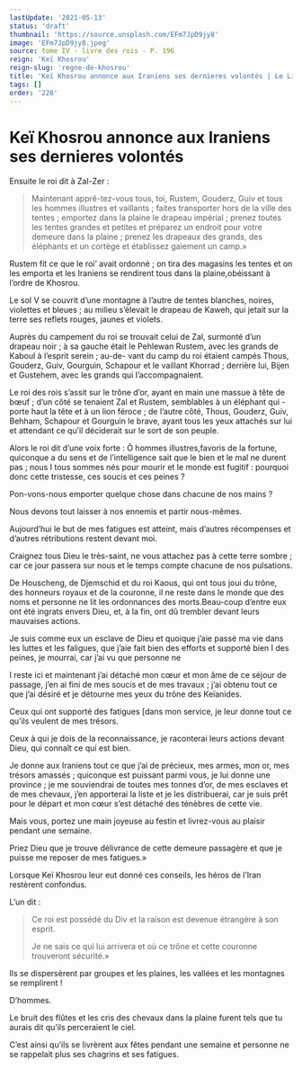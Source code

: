 ```yaml
---
lastUpdate: '2021-05-13'
status: 'draft'
thumbnail: 'https://source.unsplash.com/EFm7JpD9jy8'
image: 'EFm7JpD9jy8.jpeg'
source: tome IV - livre des rois - P. 196
reign: 'Keï Khosrou'
reign-slug: 'regne-de-khosrou'
title: 'Keï Khosrou annonce aux Iraniens ses dernieres volontés | Le Livre des Rois | Shâhnâmeh'
tags: []
order: '228'
---
```


# Keï Khosrou annonce aux Iraniens ses dernieres volontés

Ensuite le roi dit à Zal-Zer :

> Maintenant apprê-tez-vous tous, toi, Rustem, Gouderz, Guiv et tous les hommes illustres et vaillants ; faites transporter hors de la ville des tentes ; emportez dans la plaine le drapeau impérial ; prenez toutes les tentes grandes et petites et préparez un endroit pour votre demeure dans la plaine ; prenez les drapeaux des grands, des éléphants et un cortège et établissez gaiement un camp.»

Rustem fit ce que le roi’ avait ordonné ; on tira des magasins les tentes et on les emporta et les Iraniens se rendirent tous dans la plaine,obéissant à l’ordre de Khosrou.

Le sol V se couvrit d’une montagne à l’autre de tentes blanches, noires, violettes et bleues ; au milieu s’élevait le drapeau de Kaweh, qui jetait sur la terre ses reflets rouges, jaunes et violets.

Auprès du campement du roi se trouvait celui de Zal, surmonté d’un drapeau noir ; à sa gauche était le Pehlewan Rustem, avec les grands de Kaboul à l’esprit serein ; au-de-
vant du camp du roi étaient campés Thous, Gouderz, Guiv, Gourguin, Schapour et le vaillant Khorrad ; derrière lui, Bijen et Gustehem, avec les grands qui I’accompagnaient.

Le roi des rois s’assit sur le trône d’or, ayant en main une massue à tête de bœuf ; d’un côté se tenaient Zal et Rustem, semblables à un éléphant qui -porte haut la tête et à un lion féroce ; de l’autre côté, Thous, Gouderz, Guiv, Behham, Schapour et Gourguin le brave, ayant tous les yeux attachés sur lui et attendant ce qu’il déciderait sur le sort de son peuple.

Alors le roi dit d’une voix forte : Ô hommes illustres,favoris de la fortune, quiconque a du sens et de l’intelligence sait que le bien et le mal ne durent pas ; nous I tous sommes nés pour mourir et le monde est fugitif : pourquoi donc cette tristesse, ces soucis et ces peines ?

Pon-vons-nous emporter quelque chose dans chacune de nos mains ?

Nous devons tout laisser à nos ennemis et partir nous-mêmes.

Aujourd’hui le but de mes fatigues est atteint, mais d’autres récompenses et d’autres rétributions restent devant moi.

Craignez tous Dieu le très-saint, ne vous attachez pas à cette terre sombre ; car ce jour passera sur nous et le temps compte chacune de nos pulsations.

De Houscheng, de Djemschid et du roi Kaous, qui ont tous joui du trône, des honneurs royaux et de la couronne, il ne reste dans le monde que des noms et personne ne lit les ordonnances des morts.Beau-coup d’entre eux ont été ingrats envers Dieu, et, à la fin, ont dû trembler devant leurs mauvaises actions.

Je suis comme eux un esclave de Dieu et quoique j’aie passé ma vie dans les luttes et les faligues, que j’aie fait bien des efforts et supporté bien I des peines, je mourrai, car j’ai vu que personne ne

I reste ici et maintenant j’ai détaché mon cœur et mon âme de ce séjour de passage, j’en ai fini de mes soucis et de mes travaux ; j’ai obtenu tout ce que j’ai désiré et je détourne mes yeux du trône des Keïanides.

Ceux qui ont supporté des fatigues [dans mon service, je leur donne tout ce qu’ils veulent de mes trésors.

Ceux à qui je dois de la reconnaissance, je raconterai leurs actions devant Dieu, qui connaît ce qui est bien.

Je donne aux Iraniens tout ce que j’ai de précieux, mes armes, mon or, mes trésors amassés ; quiconque est puissant parmi vous, je lui donne une province ; je me souviendrai de toutes mes tonnes d’or, de mes esclaves et de mes chevaux, j’en apporterai la liste et je les distribuerai, car je suis prêt pour le départ et mon cœur s’est détaché des ténèbres de cette vie.

Mais vous, portez une main joyeuse au festin et livrez-vous au plaisir pendant une semaine.

Priez Dieu que je trouve délivrance de cette demeure passagère et que je puisse me reposer de mes fatigues.»

Lorsque Keï Khosrou leur eut donné ces conseils, les héros de l’Iran restèrent confondus.

L’un dit :

> Ce roi est possédé du Div et la raison est devenue étrangère à son esprit.
>
> Je ne sais ce qui lui arrivera et où ce trône et cette couronne trouveront sécurité.»

Ils se dispersèrent par groupes et les plaines, les vallées et les montagnes se remplirent !

D’hommes.

Le bruit des flûtes et les cris des chevaux dans la plaine furent tels que tu aurais dit qu’ils perceraient le ciel.

C’est ainsi qu’ils se livrèrent aux fêtes pendant une semaine et personne ne se rappelait plus ses chagrins et ses fatigues.
